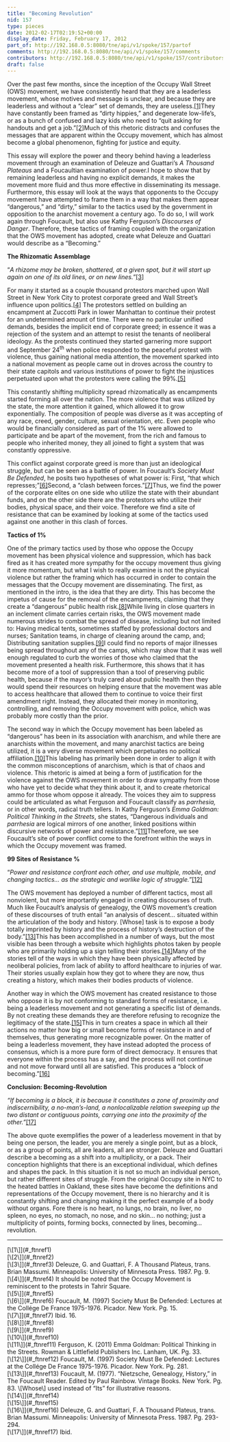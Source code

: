 ```yaml
---
title: "Becoming Revolution"
nid: 157
type: pieces
date: 2012-02-17T02:19:52+00:00
display_date: Friday, February 17, 2012
part_of: http://192.168.0.5:8080/tne/api/v1/spoke/157/partof
comments: http://192.168.0.5:8080/tne/api/v1/spoke/157/comments
contributors: http://192.168.0.5:8080/tne/api/v1/spoke/157/contributors
draft: false
---
```


 Over the past few months, since the inception of the Occupy Wall Street (OWS) movement, we have consistently heard that they are a leaderless movement, whose motives and message is unclear, and because they are leaderless and without a “clear” set of demands, they are useless.[\[1\]](#_ftn1)They have constantly been framed as “dirty hippies,” and degenerate low-life’s, or as a bunch of confused and lazy kids who need to “quit asking for handouts and get a job.”[\[2\]](#_ftn2)Much of this rhetoric distracts and confuses the messages that are apparent within the Occupy movement, which has almost become a global phenomenon, fighting for justice and equity.

 This essay will explore the power and theory behind having a leaderless movement through an examination of Deleuze and Guattari’s *A Thousand Plateaus* and a Foucaultian examination of power.I hope to show that by remaining leaderless and having no explicit demands, it makes the movement more fluid and thus more effective in disseminating its message. Furthermore, this essay will look at the ways that opponents to the Occupy movement have attempted to frame them in a way that makes them appear “dangerous,” and “dirty,” similar to the tactics used by the government in opposition to the anarchist movement a century ago. To do so, I will work again through Foucault, but also use Kathy Ferguson’s *Discourses of Danger*. Therefore, these tactics of framing coupled with the organization that the OWS movement has adopted, create what Deleuze and Guattari would describe as a “Becoming.”

**The Rhizomatic Assemblage**

 “*A rhizome may be broken, shattered, at a given spot, but it will start up again on one of its old lines, or on new lines.”*[\[3\]](#_ftn3)

 For many it started as a couple thousand protestors marched upon Wall Street in New York City to protest corporate greed and Wall Street’s influence upon politics.[\[4\]](#_ftn4) The protestors settled on building an encampment at Zuccotti Park in lower Manhattan to continue their protest for an undetermined amount of time. There were no particular unified demands, besides the implicit end of corporate greed; in essence it was a rejection of the system and an attempt to resist the tenants of neoliberal ideology. As the protests continued they started garnering more support and September 24<sup>th</sup> when police responded to the peaceful protest with violence, thus gaining national media attention, the movement sparked into a national movement as people came out in droves across the country to their state capitols and various institutions of power to fight the injustices perpetuated upon what the protestors were calling the 99%.[\[5\]](#_ftn5)

 This constantly shifting multiplicity spread rhizomatically as encampments started forming all over the nation. The more violence that was utilized by the state, the more attention it gained, which allowed it to grow exponentially. The composition of people was diverse as it was accepting of any race, creed, gender, culture, sexual orientation, etc. Even people who would be financially considered as part of the 1% were allowed to participate and be apart of the movement, from the rich and famous to people who inherited money, they all joined to fight a system that was constantly oppressive.

 This conflict against corporate greed is more than just an ideological struggle, but can be seen as a battle of power. In Foucault’s *Society Must Be Defended*, he posits two hypotheses of what power is: First, “that which represses;”[\[6\]](#_ftn6)Second, a “clash between forces.”[\[7\]](#_ftn7)Thus, we find the power of the corporate elites on one side who utilize the state with their abundant funds, and on the other side there are the protestors who utilize their bodies, physical space, and their voice. Therefore we find a site of resistance that can be examined by looking at some of the tactics used against one another in this clash of forces.

**Tactics of 1%**

 One of the primary tactics used by those who oppose the Occupy movement has been physical violence and suppression, which has back fired as it has created more sympathy for the occupy movement thus giving it more momentum, but what I wish to really examine is not the physical violence but rather the framing which has occurred in order to contain the messages that the Occupy movement are disseminating. The first, as mentioned in the intro, is the idea that they are dirty. This has become the impetus of cause for the removal of the encampments, claiming that they create a “dangerous” public health risk.[\[8\]](#_ftn8)While living in close quarters in an inclement climate carries certain risks, the OWS movement made numerous strides to combat the spread of disease, including but not limited to: Having medical tents, sometimes staffed by professional doctors and nurses; Sanitation teams, in charge of cleaning around the camp, and; Distributing sanitation supplies.[\[9\]](#_ftn9)I could find no reports of major illnesses being spread throughout any of the camps, which may show that it was well enough regulated to curb the worries of those who claimed that the movement presented a health risk. Furthermore, this shows that it has become more of a tool of suppression than a tool of preserving public health, because if the mayor’s truly cared about public health then they would spend their resources on helping ensure that the movement was able to access healthcare that allowed them to continue to voice their first amendment right. Instead, they allocated their money in monitoring, controlling, and removing the Occupy movement with police, which was probably more costly than the prior.

 The second way in which the Occupy movement has been labeled as “dangerous” has been in its association with anarchism, and while there are anarchists within the movement, and many anarchist tactics are being utilized, it is a very diverse movement which perpetuates no political affiliation.[\[10\]](#_ftn10)This labeling has primarily been done in order to align it with the common misconceptions of anarchism, which is that of chaos and violence. This rhetoric is aimed at being a form of justification for the violence against the OWS movement in order to draw sympathy from those who have yet to decide what they think about it, and to create rhetorical ammo for those whom oppose it already. The voices they aim to suppress could be articulated as what Ferguson and Foucault classify as *parrhesia,* or in other words, radical truth tellers. In Kathy Ferguson’s *Emma Goldman: Political Thinking in the Streets*, she states, “Dangerous individuals and *parrhesia* are logical mirrors of one another, linked positions within discursive networks of power and resistance.”[\[11\]](#_ftn11)Therefore, we see Foucault’s site of power conflict come to the forefront within the ways in which the Occupy movement was framed.

**99 Sites of Resistance %**

 “*Power and resistance confront each other, and use multiple, mobile, and changing tactics… as the strategic and warlike logic of struggle.”*[\[12\]](#_ftn12)

 The OWS movement has deployed a number of different tactics, most all nonviolent, but more importantly engaged in creating discourses of truth. Much like Foucault’s analysis of genealogy, the OWS movement’s creation of these discourses of truth entail “an analysis of descent… situated within the articulation of the body and history. \[Whose\] task is to expose a body totally imprinted by history and the process of history’s destruction of the body.”[\[13\]](#_ftn13)This has been accomplished in a number of ways, but the most visible has been through a website which highlights photos taken by people who are primarily holding up a sign telling their stories.[\[14\]](#_ftn14)Many of the stories tell of the ways in which they have been physically affected by neoliberal policies, from lack of ability to afford healthcare to injuries of war. Their stories usually explain how they got to where they are now, thus creating a history, which makes their bodies products of violence.

 Another way in which the OWS movement has created resistance to those who oppose it is by not conforming to standard forms of resistance, i.e. being a leaderless movement and not generating a specific list of demands. By not creating these demands they are therefore refusing to recognize the legitimacy of the state.[\[15\]](#_ftn15)This in turn creates a space in which all their actions no matter how big or small become forms of resistance in and of themselves, thus generating more recognizable power. On the matter of being a leaderless movement, they have instead adopted the process of consensus, which is a more pure form of direct democracy. It ensures that everyone within the process has a say, and the process will not continue and not move forward until all are satisfied. This produces a “block of becoming.”[\[16\]](#_ftn16)

**Conclusion: Becoming-Revolution**

*“If becoming is a block, it is because it constitutes a zone of proximity and indiscernibility, a no-man’s-land, a nonlocalizable relation sweeping up the two distant or contiguous points, carrying one into the proximity of the other.”*[\[17\]](#_ftn17)

 The above quote exemplifies the power of a leaderless movement in that by being one person, the leader, you are merely a single point, but as a block, or as a group of points, all are leaders, all are stronger. Deleuze and Guattari describe a becoming as a shift into a multiplicity, or a pack. Their conception highlights that there is an exceptional individual, which defines and shapes the pack. In this situation it is not so much an individual person, but rather different sites of struggle. From the original Occupy site in NYC to the heated battles in Oakland, these sites have become the definitions and representations of the Occupy movement, there is no hierarchy and it is constantly shifting and changing making it the perfect example of a body without organs. Fore there is no heart, no lungs, no brain, no liver, no spleen, no eyes, no stomach, no nose, and no skin… no nothing; just a multiplicity of points, forming bocks, connected by lines, becoming… revolution.

<div>

---

<div id="ftn1">[\[1\]](#_ftnref1) <http://www.rawstory.com/rs/2011/10/01/fox-host-occupy-wall-street-protestors-are-dirty-and-useless/>

</div><div id="ftn2">[\[2\]](#_ftnref2) <http://www.youtube.com/watch?v=fcwoDXb--h0>

</div><div id="ftn3">[\[3\]](#_ftnref3) Deleuze, G. and Guattari, F. A Thousand Plateus, trans. Brian Massumi. Minneapolis: University of Minnesota Press. 1987. Pg. 9.

</div><div id="ftn4">[\[4\]](#_ftnref4) It should be noted that the Occupy Movement is reminiscent to the protests in Tahrir Square.

</div><div id="ftn5">[\[5\]](#_ftnref5)<http://theweek.com/article/index/220100/occupy-wall-street-a-protest-timeline>

</div><div id="ftn6">[\[6\]](#_ftnref6) Foucault, M. (1997) Society Must Be Defended: Lectures at the Collége De France 1975-1976. Picador. New York. Pg. 15.

</div><div id="ftn7">[\[7\]](#_ftnref7) Ibid. 16.

</div><div id="ftn8">[\[8\]](#_ftnref8) <http://www.thestreet.com/story/11310956/1/zuccotti-park-dangerous-bloomberg.html>

</div><div id="ftn9">[\[9\]](#_ftnref9)<http://www.nytimes.com/2011/11/11/nyregion/for-occupy-wall-street-health-is-a-growing-concern.html>

</div><div id="ftn10">[\[10\]](#_ftnref10)<http://www.nycga.net/resources/statement-of-autonomy/>

</div><div id="ftn11">[\[11\]](#_ftnref11) Ferguson, K. (2011) Emma Goldman: Political Thinking in the Streets. Rowman &amp; Littlefield Publishers Inc. Lanham, UK. Pg. 33.

</div><div id="ftn12">[\[12\]](#_ftnref12) Foucault, M. (1997) Society Must Be Defended: Lectures at the Collége De France 1975-1976. Picador. New York. Pg. 281.

</div><div id="ftn13">[\[13\]](#_ftnref13) Foucault, M. (1977). “Nietzsche, Genealogy, History,” in The Foucault Reader. Edited by Paul Rainbow. Vintage Books. New York. Pg. 83. \[Whose\] used instead of “Its” for illustrative reasons.

</div><div id="ftn14">[\[14\]](#_ftnref14)<http://wearethe99percent.tumblr.com/>

</div><div id="ftn15">[\[15\]](#_ftnref15)<http://www.aljazeera.com/indepth/opinion/2011/11/2011112872835904508.html>

</div><div id="ftn16">[\[16\]](#_ftnref16) Deleuze, G. and Guattari, F. A Thousand Plateus, trans. Brian Massumi. Minneapolis: University of Minnesota Press. 1987. Pg. 293-294.

</div><div id="ftn17">[\[17\]](#_ftnref17) Ibid.

</div></div>
